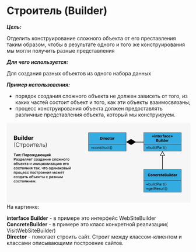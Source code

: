 # Строитель (Builder)

**_Цель:_**

Отделить конструирование сложного объекта от его преставления таким образом,
чтобы в результате одного и того же конструирования мы могли получить разные
представления

**_Для чего используется:_**

Для создания разных объектов из одного набора данных

**_Пример использования:_**

- порядок создания сложного объекта не должен зависеть от того, из каких частей
  состоит объект и того, как эти объекты взаимосвязаны;
- процесс конструирования объекта должен предоставлять различные представления
  объекта, который мы конструируем.

![builder.png](/img/design_pattern/design_patterns/builder.png)
На картинке:

**interface Builder** - в примере это интерфейс WebSiteBuilder  
**ConcreteBuilder** - в примере это класс конкретной реализации(
VisitWebSiteBuilder)  
**Director** - помогает строить сайт. Строит между классом-клиентом и классами
описывающими построение сайтов.
